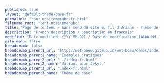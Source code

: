 ```yaml
---
published: true
layout: "default-theme-base-fr"
permalink: "cont-nositemenubc-fr.html"
filename_root: "cont-nositemenubc"
title: "Page de contenu - Sans menu du site ou fil d'Ariane - Thème de base"
description: "French description / Description en français"
modified: "Date modified (YYYY-MM-DD) / Date de modification (AAAA-MM-JJ)"
site_menu: false
breadcrumb: false
breadcrumb_parent1_url: "http://wet-boew.github.io/wet-boew/demos/index-fra.html"
breadcrumb_parent1_name: "Exemples pratiques"
breadcrumb_parent2_url: "../index-fr.html"
breadcrumb_parent2_name: "Variant pour Jekyll"
breadcrumb_parent3_url: "index-fr.html"
breadcrumb_parent3_name: "Thème de base"
---
```


